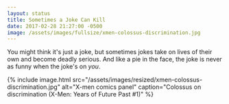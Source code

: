 ```yaml
---
layout: status
title: Sometimes a Joke Can Kill
date: 2017-02-28 21:27:00 -0500
image: /assets/images/fullsize/xmen-colossus-discrimination.jpg
---
```

You might think it's just a joke, but sometimes jokes take on lives of their own and become deadly serious. And like a pie in the face, the joke is never as funny when the joke's on *you*.

{% include image.html src="/assets/images/resized/xmen-colossus-discrimination.jpg" alt="X-men comics panel"  caption="Colossus on discrimination (X-Men: Years of Future Past #1)" %}